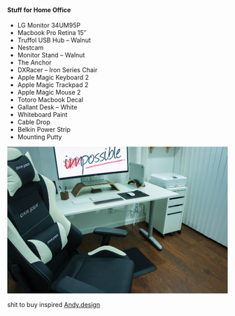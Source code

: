 #### Stuff for Home Office
* LG Monitor 34UM95P
* Macbook Pro Retina 15″
* Truffol USB Hub – Walnut
* Nestcam
* Monitor Stand – Walnut
* The Anchor
* DXRacer – Iron Series Chair
* Apple Magic Keyboard 2
* Apple Magic Trackpad 2
* Apple Magic Mouse 2
* Totoro Macbook Decal
* Gallant Desk – White
* Whiteboard Paint
* Cable Drop
* Belkin Power Strip
* Mounting Putty

![sample setup](img/cool.jpg)

shit to buy inspired [Andy.design](https://andy.design)